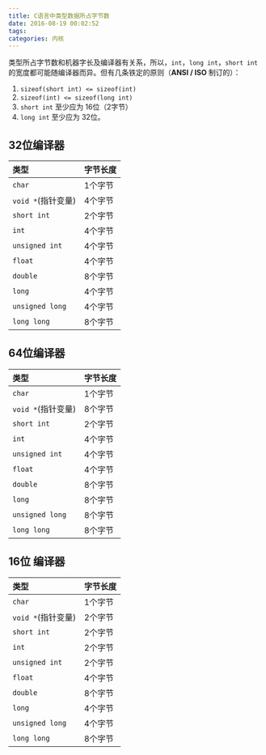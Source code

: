 ```yaml
---
title: C语言中类型数据所占字节数
date: 2016-08-19 00:02:52
tags:
categories: 内核
---
```


类型所占字节数和机器字长及编译器有关系，所以，`int`，`long int`，`short int`的宽度都可能随编译器而异。但有几条铁定的原则（**ANSI / ISO** 制订的）：

1. `sizeof(short int) <= sizeof(int)`
2. `sizeof(int) <= sizeof(long int)`
3. `short int` 至少应为 16位（2字节）
4. `long int` 至少应为 32位。

## 32位编译器

| 类型               | 字节长度 |
|:------------------|---------|
|`char`             | 1个字节  |
|`void *`(指针变量)  | 4个字节  |
|`short int`        | 2个字节  |
|`int`              | 4个字节  |
|`unsigned int`     | 4个字节  |
|`float`            | 4个字节  |
|`double`           | 8个字节  |
|`long`             | 4个字节  |
|`unsigned long`    | 4个字节  |
|`long long`        | 8个字节  |

<!-- more -->

## 64位编译器

| 类型               | 字节长度 |
|:------------------|---------|
|`char`             | 1个字节  |
|`void *`(指针变量)  | 8个字节  |
|`short int`        | 2个字节  |
|`int`              | 4个字节  |
|`unsigned int`     | 4个字节  |
|`float`            | 4个字节  |
|`double`           | 8个字节  |
|`long`             | 8个字节  |
|`unsigned long`    | 8个字节  |
|`long long`        | 8个字节  |

## 16位 编译器

| 类型               | 字节长度 |
|:------------------|---------|
|`char`             | 1个字节  |
|`void *`(指针变量)  | 2个字节  |
|`short int`        | 2个字节  |
|`int`              | 2个字节  |
|`unsigned int`     | 2个字节  |
|`float`            | 4个字节  |
|`double`           | 8个字节  |
|`long`             | 4个字节  |
|`unsigned long`    | 4个字节  |
|`long long`        | 8个字节  |
